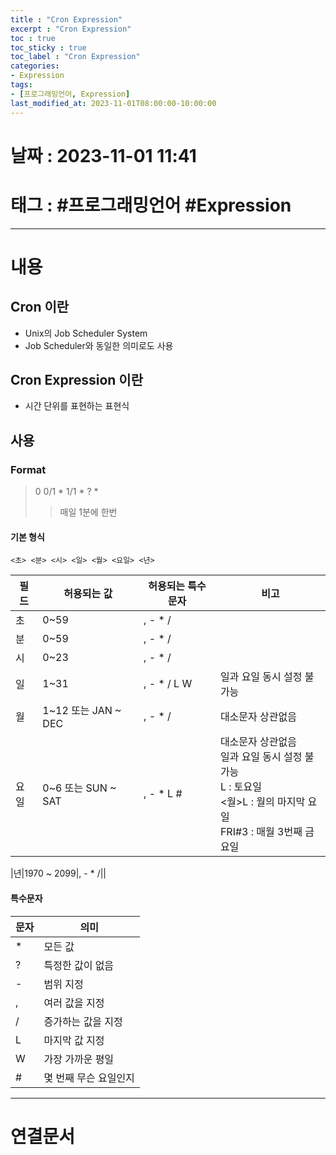 ```yaml
---
title : "Cron Expression"
excerpt : "Cron Expression"
toc : true
toc_sticky : true
toc_label : "Cron Expression"
categories:
- Expression
tags:
- [프로그래밍언어, Expression]
last_modified_at: 2023-11-01T08:00:00-10:00:00
---
```


# 날짜 : 2023-11-01 11:41

# 태그 : #프로그래밍언어 #Expression
---

# 내용

## Cron 이란
- Unix의 Job Scheduler System 
- Job Scheduler와 동일한 의미로도 사용

## Cron Expression 이란
- 시간 단위를 표현하는 표현식

## 사용

### Format
>
>0 0/1 \* 1/1 \* ? \*
>> 매일 1분에 한번

#### 기본 형식
```
<초> <분> <시> <일> <월> <요일> <년>
```

|필드|허용되는 값| 허용되는 특수문자|비고|
|---|---|---|---|
|초|0~59|, - \* /||
|분|0~59|, - \* /||
|시|0~23|, - \* /||
|일|1~31|, - \* / L W|일과 요일 동시 설정 불가능|
|월|1~12 또는 JAN ~ DEC|, - \* /|대소문자 상관없음|
|요일|0~6 또는 SUN ~ SAT|, - \* L \#|대소문자 상관없음<br> 일과 요일 동시 설정 불가능<br>L : 토요일<br>\<월\>L : 월의 마지막 요일<br>FRI#3 : 매월 3번째 금요일|

|년|1970 ~ 2099|, - \* /||

#### 특수문자

|문자|의미|
|---|---|
|\*|모든 값|
|?|특정한 값이 없음|
|-|범위 지정|
|,|여러 값을 지정|
|/|증가하는 값을 지정|
|L|마지막 값 지정|
|W|가장 가까운 평일|
|\#|몇 번째 무슨 요일인지|

---

# 연결문서
